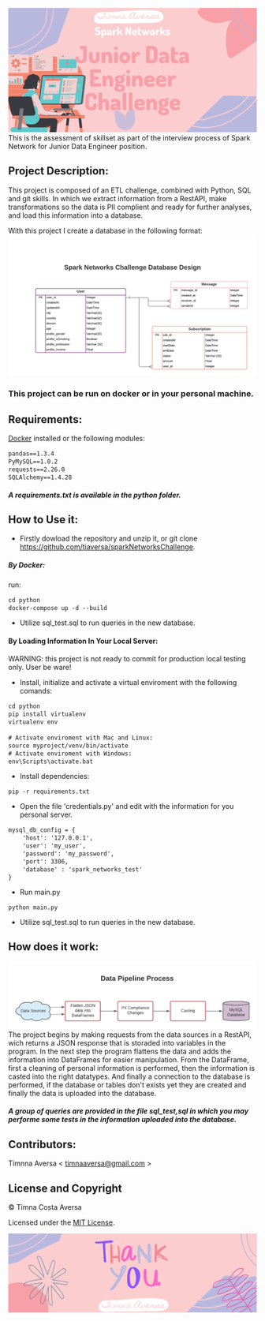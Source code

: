 ![](images/bannerProject.png)
This is the assessment of skillset as part of the interview process of Spark Network for Junior Data Engineer position. 

## Project Description:
This project is composed of an ETL challenge, combined with Python, SQL and git skills. In which we extract information from a RestAPI, make transformations so the data is PII complient and ready for further analyses, and load this information into a database.

With this project I create a database in the following format:
![](images/spark_networks_database.png)

### This project can be run on docker or in your personal machine.


## Requirements:

[Docker](https://www.docker.com/products/docker-desktop) installed or the following modules:
```
pandas==1.3.4
PyMySQL==1.0.2
requests==2.26.0
SQLAlchemy==1.4.28
```
##### A requirements.txt is available in the python folder.

## How to Use it:
- Firstly dowload the repository and unzip it, or git clone https://github.com/tiaversa/sparkNetworksChallenge.
##### By Docker:
run: 
```
cd python
docker-compose up -d --build
```
- Utilize sql_test.sql to run queries in the new database.

#### By Loading Information In Your Local Server:
WARNING: this project is not ready to commit for production local testing only. User be ware!

- Install, initialize and activate a virtual enviroment with the following comands:
```
cd python
pip install virtualenv
virtualenv env

# Activate enviroment with Mac and Linux:
source myproject/venv/bin/activate
# Activate enviroment with Windows:
env\Scripts\activate.bat
```
- Install dependencies:
```
pip -r requirements.txt
```
- Open the file 'credentials.py' and edit with the information for you personal server.
```
mysql_db_config = {
    'host': '127.0.0.1',
    'user': 'my_user',
    'password': 'my_password',
    'port': 3306,
    'database' : 'spark_networks_test'
}
```
- Run main.py
```
python main.py
```
- Utilize sql_test.sql to run queries in the new database.

## How does it work:
![](images/spark_networks_database_2.png)
The project begins by making requests from the data sources in a RestAPI, wich returns a JSON response that is storaded into variables in the program. In the next step the program flattens the data and adds the information into DataFrames for easier manipulation. From the DataFrame, first a cleaning of personal information is performed, then the information is casted into the right datatypes. And finally a connection to the database is performed, if the database or tables don't exists yet they are created and finally the data is uploaded into the database.

##### A group of queries are provided in the file sql_test,sql in which you may performe some tests in the information uploaded into the database.

## Contributors:
Timnna Aversa < <timnaaversa@gmail.com> >

## License and Copyright
© Timna Costa Aversa

Licensed under the [MIT License](License).


![](images/thanks.png)
